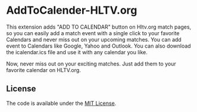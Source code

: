 # AddToCalender-HLTV.org
This extension adds "ADD TO CALENDAR" button on Hltv.org match pages, so you can easily add a match event with a single click to your favorite Calendars and never miss out on your upcoming matches. 
You can add event to Calendars like Google, Yahoo and Outlook.
You can also download the icalendar.ics file and use it with any calendar you like. 

Now, never miss out on your exciting matches. Just add them to your favorite calendar on HLTV.org.

## License

The code is available under the [MIT License](LICENSE.md).
